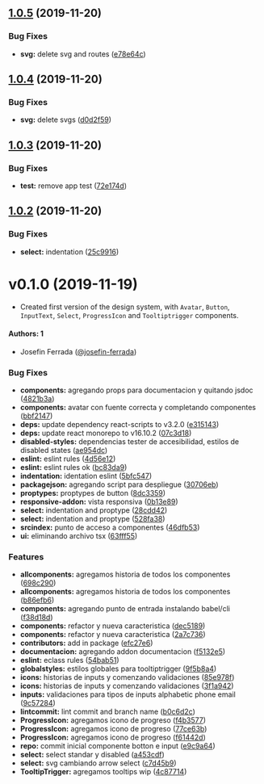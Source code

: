 ## [1.0.5](https://github.com/eclass/ui-eclass/compare/v1.0.4...v1.0.5) (2019-11-20)


### Bug Fixes

* **svg:** delete svg and routes ([e78e64c](https://github.com/eclass/ui-eclass/commit/e78e64ca23cc0776c383184d03cbc0cabf59cc91))

## [1.0.4](https://github.com/eclass/ui-eclass/compare/v1.0.3...v1.0.4) (2019-11-20)


### Bug Fixes

* **svg:** delete svgs ([d0d2f59](https://github.com/eclass/ui-eclass/commit/d0d2f591ba22f3086e51ee5262f7bc14e4867296))

## [1.0.3](https://github.com/eclass/ui-eclass/compare/v1.0.2...v1.0.3) (2019-11-20)


### Bug Fixes

* **test:** remove app test ([72e174d](https://github.com/eclass/ui-eclass/commit/72e174dbe31dfd79b63dc1572263a404d1cfd14b))

## [1.0.2](https://github.com/eclass/ui-eclass/compare/v1.0.1...v1.0.2) (2019-11-20)


### Bug Fixes

* **select:** indentation ([25c9916](https://github.com/eclass/ui-eclass/commit/25c99164998957dfc20f89a146eba1adb2b0c168))

# v0.1.0 (2019-11-19)

- Created first version of the design system, with `Avatar`, `Button`, `InputText`, `Select`, `ProgressIcon` and `Tooltiptrigger` components.

#### Authors: 1
- Josefin Ferrada ([@josefin-ferrada](https://github.com/josefin-ferrada))

### Bug Fixes

* **components:** agregando props para documentacion y quitando jsdoc ([4821b3a](https://github.com/eclass/ui-eclass/commit/4821b3a74728079e48069bc6fca66925650c94ca))
* **components:** avatar con fuente correcta y completando componentes ([bbf2147](https://github.com/eclass/ui-eclass/commit/bbf21473babeb7251c4bcc2a4f733738efa657ce))
* **deps:** update dependency react-scripts to v3.2.0 ([e315143](https://github.com/eclass/ui-eclass/commit/e31514311151a08e26b5ddb4dc6df64bbd6db3da))
* **deps:** update react monorepo to v16.10.2 ([07c3d18](https://github.com/eclass/ui-eclass/commit/07c3d18bda5be86b8759ad916625b3c7a32729dc))
* **disabled-styles:** dependencias tester de accesibilidad, estilos de disabled states ([ae954dc](https://github.com/eclass/ui-eclass/commit/ae954dc479fc7a717f39a843ceb7ff3a80689877))
* **eslint:** eslint rules ([4d56e12](https://github.com/eclass/ui-eclass/commit/4d56e12f2d198d823015b8b71bf93922d25b4555))
* **eslint:** eslint rules ok ([bc83da9](https://github.com/eclass/ui-eclass/commit/bc83da9b144efbafffbd1a779e9b1c1f9e2ed2b2))
* **indentation:** identation eslint ([5bfc547](https://github.com/eclass/ui-eclass/commit/5bfc547cf28fec38fd2c96999b62ed3608c52f4d))
* **packagejson:** agregando script para despliegue ([30706eb](https://github.com/eclass/ui-eclass/commit/30706eb1d6d07e9822a6eebdd4ccdeba126d62bc))
* **proptypes:** proptypes de button ([8dc3359](https://github.com/eclass/ui-eclass/commit/8dc335995410438da53a6f551b80690427023831))
* **responsive-addon:** vista responsiva ([0b13e89](https://github.com/eclass/ui-eclass/commit/0b13e8908d0e31f3a6b1240361877c3c542b8f19))
* **select:** indentation and proptype ([28cdd42](https://github.com/eclass/ui-eclass/commit/28cdd423aa7b7268848d217efeee189c8c5915f5))
* **select:** indentation and proptype ([528fa38](https://github.com/eclass/ui-eclass/commit/528fa38fc5164a20aef2c128d808b6df5a94224b))
* **srcindex:** punto de acceso a componentes ([46dfb53](https://github.com/eclass/ui-eclass/commit/46dfb53f2ba7b1459b3565d67fd70fb642d9a535))
* **ui:** eliminando archivo tsx ([63fff55](https://github.com/eclass/ui-eclass/commit/63fff55eee2412853329095d11c9d254dfb8e7ca))


### Features

* **allcomponents:** agregamos historia de todos los componentes ([698c290](https://github.com/eclass/ui-eclass/commit/698c2904385b321ab13f79131f643e037b6b5d36))
* **allcomponents:** agregamos historia de todos los componentes ([b86efb6](https://github.com/eclass/ui-eclass/commit/b86efb6004004e4c47207af0267d609fe73e569a))
* **components:** agregando punto de entrada instalando babel/cli ([f38d18d](https://github.com/eclass/ui-eclass/commit/f38d18ddc9226107816a82d99ff1e497d0de01e8))
* **components:** refactor y nueva caracteristica ([dec5189](https://github.com/eclass/ui-eclass/commit/dec5189b2696a6194b15c6ad9c69a5f636979e1a))
* **components:** refactor y nueva caracteristica ([2a7c736](https://github.com/eclass/ui-eclass/commit/2a7c736c9634b85df6e88efd3451b4df4b04b585))
* **contributors:** add in package ([efc27e6](https://github.com/eclass/ui-eclass/commit/efc27e68f178d28d08ea66c1969ca56e9d9ba336))
* **documentacion:** agregando addon documentacion ([f5132e5](https://github.com/eclass/ui-eclass/commit/f5132e55b013bff646bc2b66edbaee0ae5b5d498))
* **eslint:** eclass rules ([54bab51](https://github.com/eclass/ui-eclass/commit/54bab51448f46e3bf2b5086449250ac59fd40848))
* **globalstyles:** estilos globales para tooltiptrigger ([9f5b8a4](https://github.com/eclass/ui-eclass/commit/9f5b8a49b4c359b6964cbfd8c00a189d55cbc0cd))
* **icons:** historias de inputs y comenzando validaciones ([85e978f](https://github.com/eclass/ui-eclass/commit/85e978ff351d90ec9565eb1c040e55e2d18924e5))
* **icons:** historias de inputs y comenzando validaciones ([3f1a942](https://github.com/eclass/ui-eclass/commit/3f1a942fe628fcd53f9cb101c0426c4453c5056b))
* **inputs:** validaciones para tipos de inputs alphabetic phone email ([9c57284](https://github.com/eclass/ui-eclass/commit/9c572849cf2eab33226bfa10802406b82b425cf6))
* **lintcommit:** lint commit and branch name ([b0c6d2c](https://github.com/eclass/ui-eclass/commit/b0c6d2c9bdb138d4c20538dc5954ecdb747fb8ea))
* **ProgressIcon:** agregamos icono de progreso ([f4b3577](https://github.com/eclass/ui-eclass/commit/f4b3577ee7c13ddfc04caf1c5f0aecd3b069bcb1))
* **ProgressIcon:** agregamos icono de progreso ([77ce63b](https://github.com/eclass/ui-eclass/commit/77ce63b8aa2f4d9357bc3531c391962691a40bd3))
* **ProgressIcon:** agregamos icono de progreso ([f61442d](https://github.com/eclass/ui-eclass/commit/f61442da0f21caaddcbdc60aba24df285a12e463))
* **repo:** commit inicial componente botton e input ([e9c9a64](https://github.com/eclass/ui-eclass/commit/e9c9a648e1786cde7ce9d8e1e9a6c39f8f9437aa))
* **select:** select standar y disabled ([a453cdf](https://github.com/eclass/ui-eclass/commit/a453cdf1acba76da4ba8c829eec6e7583d633ac2))
* **select:** svg cambiando arrow select ([c7d45b9](https://github.com/eclass/ui-eclass/commit/c7d45b9f248267d6bcb9601d7dccbdb38e7c9f1b))
* **TooltipTrigger:** agregamos tooltips wip ([4c87714](https://github.com/eclass/ui-eclass/commit/4c877148412dbb6d21f49b3f25b8df5348fb942b))
